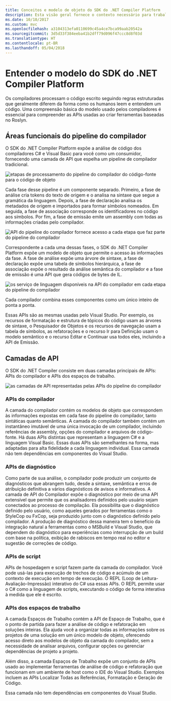 ```yaml
---
title: Conceitos e modelo de objeto do SDK do .NET Compiler Platform
description: Esta visão geral fornece o contexto necessário para trabalhar efetivamente com o SDK do .NET Compiler. Você aprenderá sobre as camadas de API, os principais tipos envolvidos e o modelo de objeto geral.
ms.date: 10/10/2017
ms.custom: mvc
ms.openlocfilehash: a3104313efa0110699c45a4ce7bca99aab20542a
ms.sourcegitcommit: 3d5d33f384eeba41b2dff79d096f47ccc8d8f03d
ms.translationtype: HT
ms.contentlocale: pt-BR
ms.lasthandoff: 05/04/2018
---
```

# <a name="understand-the-net-compiler-platform-sdk-model"></a>Entender o modelo do SDK do .NET Compiler Platform

Os compiladores processam o código escrito seguindo regras estruturadas que geralmente diferem da forma como os humanos leem e entendem um código. Uma compreensão básica do modelo usado pelos compiladores é essencial para compreender as APIs usadas ao criar ferramentas baseadas no Roslyn. 

## <a name="compiler-pipeline-functional-areas"></a>Áreas funcionais do pipeline do compilador

O SDK do .NET Compiler Platform expõe a análise de código dos compiladores C# e Visual Basic para você como um consumidor, fornecendo uma camada de API que espelha um pipeline de compilador tradicional.

![etapas de processamento do pipeline do compilador do código-fonte para o código de objeto](media/compiler-api-model/compiler-pipeline.png)

Cada fase desse pipeline é um componente separado. Primeiro, a fase de análise cria tokens do texto de origem e o analisa na sintaxe que segue a gramática da linguagem. Depois, a fase de declaração analisa os metadados de origem e importados para formar símbolos nomeados. Em seguida, a fase de associação corresponde os identificadores no código aos símbolos. Por fim, a fase de emissão emite um assembly com todas as informações criadas pelo compilador.

![API do pipeline do compilador fornece acesso a cada etapa que faz parte do pipeline do compilador](media/compiler-api-model/compiler-pipeline-api.png)

Correspondente a cada uma dessas fases, o SDK do .NET Compiler Platform expõe um modelo de objeto que permite o acesso às informações da fase. A fase de análise expõe uma árvore de sintaxe, a fase de declaração expõe uma tabela de símbolos hierárquica, a fase de associação expõe o resultado da análise semântica do compilador e a fase de emissão é uma API que gera códigos de bytes de IL.

![os serviço de linguagem disponíveis na API do compilador em cada etapa do pipeline do compilador](media/compiler-api-model/compiler-pipeline-lang-svc.png)

Cada compilador combina esses componentes como um único inteiro de ponta a ponta.

Essas APIs são as mesmas usadas pelo Visual Studio. Por exemplo, os recursos de formatação e estrutura de tópicos do código usam as árvores de sintaxe, o Pesquisador de Objetos e os recursos de navegação usam a tabela de símbolos, as refatorações e o recurso Ir para Definição usam o modelo semântico e o recurso Editar e Continuar usa todos eles, incluindo a API de Emissão. 

## <a name="api-layers"></a>Camadas de API

O SDK do .NET Compiler consiste em duas camadas principais de APIs: APIs do compilador e APIs dos espaços de trabalho.

![as camadas de API representadas pelas APIs do pipeline do compilador](media/compiler-api-model/api-layers.png)

### <a name="compiler-apis"></a>APIs do compilador

A camada do compilador contém os modelos de objeto que correspondem às informações expostas em cada fase do pipeline do compilador, tanto sintáticas quanto semânticas. A camada do compilador também contém um instantâneo imutável de uma única invocação de um compilador, incluindo referências de assembly, opções do compilador e arquivos de código-fonte. Há duas APIs distintas que representam a linguagem C# e a linguagem Visual Basic. Essas duas APIs são semelhantes na forma, mas adaptadas para alta fidelidade a cada linguagem individual. Essa camada não tem dependências em componentes do Visual Studio.

### <a name="diagnostic-apis"></a>APIs de diagnóstico

Como parte de sua análise, o compilador pode produzir um conjunto de diagnósticos que abrangem tudo, desde a sintaxe, semântica e erros de atribuição definitiva a vários diagnósticos de avisos e informativos. A camada de API do Compilador expõe o diagnóstico por meio de uma API extensível que permite que os analisadores definidos pelo usuário sejam conectados ao processo de compilação. Ela possibilita que o diagnóstico definido pelo usuário, como aqueles gerados por ferramentas como o StyleCop ou FxCop, seja produzido junto com o diagnóstico definido pelo compilador. A produção de diagnóstico dessa maneira tem o benefício da integração natural a ferramentas como o MSBuild e Visual Studio, que dependem do diagnóstico para experiências como interrupção de um build com base na política, exibição de rabiscos em tempo real no editor e sugestão de correções de código.

### <a name="scripting-apis"></a>APIs de script

APIs de hospedagem e script fazem parte da camada do compilador. Você pode usá-las para execução de trechos de código e acúmulo de um contexto de execução em tempo de execução.
O REPL (Loop de Leitura-Avaliação-Impressão) interativo do C# usa essas APIs. O REPL permite usar o C# como a linguagem de scripts, executando o código de forma interativa à medida que ele é escrito.

### <a name="workspaces-apis"></a>APIs dos espaços de trabalho

A camada Espaços de Trabalho contém a API de Espaço de Trabalho, que é o ponto de partida para fazer a análise de código e refatoração em soluções inteiras. Ela ajuda você a organizar todas as informações sobre os projetos de uma solução em um único modelo de objeto, oferecendo acesso direto aos modelos de objeto da camada do compilador, sem a necessidade de analisar arquivos, configurar opções ou gerenciar dependências de projeto a projeto.

Além disso, a camada Espaços de Trabalho expõe um conjunto de APIs usado ao implementar ferramentas de análise de código e refatoração que funcionam em um ambiente de host como o IDE do Visual Studio. Exemplos incluem as APIs Localizar Todas as Referências, Formatação e Geração de Código.

Essa camada não tem dependências em componentes do Visual Studio.
